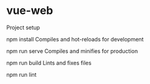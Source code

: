 # vue-web
Project setup

npm install
Compiles and hot-reloads for development

npm run serve
Compiles and minifies for production

npm run build
Lints and fixes files

npm run lint
